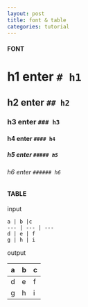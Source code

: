 ```yaml
---
layout: post
title: font & table
categories: tutorial
---
```


#### FONT

# h1 enter `# h1`
## h2 enter `## h2`
### h3 enter `### h3`
#### h4 enter `#### h4`
##### h5 enter `##### h5`
###### h6 enter `###### h6`

#### TABLE

input
```
a | b |c
--- | --- | ---
d | e | f
g | h | i
```
output

a | b |c
--- | --- | ---
d | e | f
g | h | i
